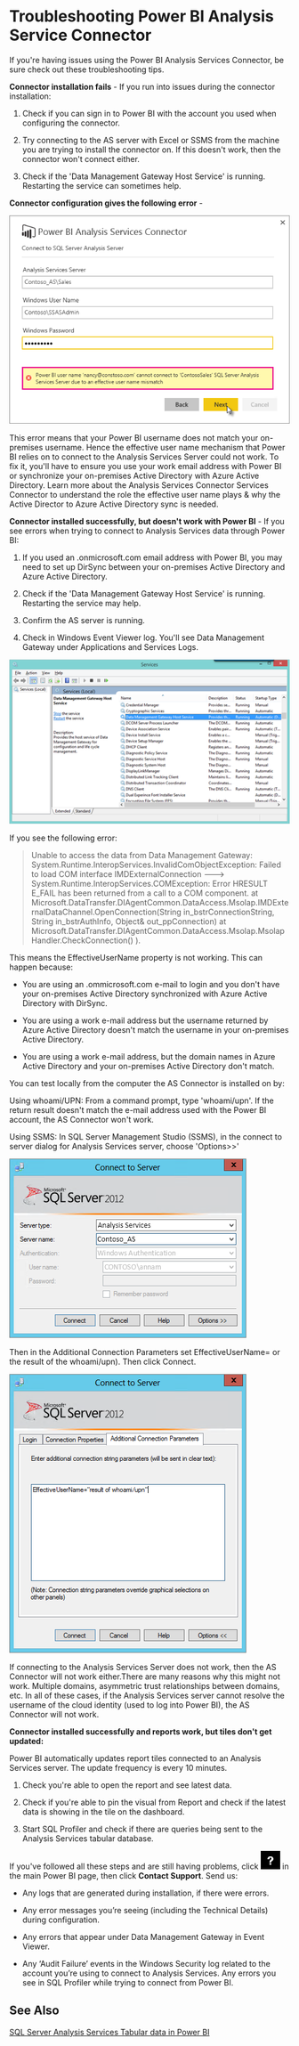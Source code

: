 ﻿<properties 
   pageTitle="Troubleshooting Power BI Analysis Service Connector"
   description="Troubleshooting Power BI Analysis Service Connector"
   services="powerbi" 
   documentationCenter="" 
   authors="guyinacube" 
   manager="mblythe" 
   editor=""
   tags=""/>
 
<tags
   ms.service="powerbi"
   ms.devlang="NA"
   ms.topic="article"
   ms.tgt_pltfrm="NA"
   ms.workload="powerbi"
   ms.date="11/06/2015"
   ms.author="asaxton"/>
# Troubleshooting Power BI Analysis Service Connector

If you're having issues using the Power BI Analysis Services Connector, be sure check out these troubleshooting tips.

 **Connector installation fails** - If you run into issues during the connector installation:

1. Check if you can sign in to Power BI with the account you used when configuring the connector.

2. Try connecting to the AS server with Excel or SSMS from the machine you are trying to install the connector on. If this doesn't work, then the connector won't connect either.

3. Check if the 'Data Management Gateway Host Service' is running. Restarting the service can sometimes help.

**Connector configuration gives the following error** -

![](media/powerbi-admin-troubleshoot-analysis-service-connector/TShoot_ASConnector_Error.png)

This error means that your Power BI username does not match your on-premises username. Hence the effective user name mechanism that Power BI relies on to connect to the Analysis Services Server could not work. To fix it, you'll have to ensure you use your work email address with Power BI or synchronize your on-premises Active Directory with Azure Active Directory. Learn more about the Analysis Services Connector Services Connector to understand the role the effective user name plays & why the Active Director to Azure Active Directory sync is needed.

**Connector installed successfully, but doesn't work with Power BI** - If you see errors when trying to connect to Analysis Services data through Power BI:

1. If you used an .onmicrosoft.com email address with Power BI, you may need to set up DirSync between your on-premises Active Directory and Azure Active Directory.

2. Check if the 'Data Management Gateway Host Service' is running. Restarting the service may help.

3. Confirm the AS server is running.

4. Check in Windows Event Viewer log. You'll see Data Management Gateway under Applications and Services Logs.

![](media/powerbi-admin-troubleshoot-analysis-service-connector/ASConnector_DMGInServices.png)

If you see the following error:
> Unable to access the data from Data Management Gateway:
> System.Runtime.InteropServices.InvalidComObjectException: Failed to load COM interface IMDExternalConnection ---\> System.Runtime.InteropServices.COMException: Error HRESULT E\_FAIL has been returned from a call to a COM component. at Microsoft.DataTransfer.DIAgentCommon.DataAccess.Msolap.IMDExternalDataChannel.OpenConnection(String in\_bstrConnectionString, String in\_bstrAuthInfo, Object& out\_ppConnection) at Microsoft.DataTransfer.DIAgentCommon.DataAccess.Msolap.MsolapHandler.CheckConnection() ).

This means the EffectiveUserName property is not working. This can happen because:

-   You are using an .ommicrosoft.com e-mail to login and you don't have your on-premises Active Directory synchronized with Azure Active Directory with DirSync.

-   You are using a work e-mail address but the username returned by Azure Active Directory doesn't match the username in your on-premises Active Directory.

-   You are using a work e-mail address, but the domain names in Azure Active Directory and your on-premises Active Directory don't match.

You can test locally from the computer the AS Connector is installed on by:

Using whoami/UPN: From a command prompt, type 'whoami/upn'. If the return result doesn't match the e-mail address used with the Power BI account, the AS Connector won't work.

Using SSMS: In SQL Server Management Studio (SSMS), in the connect to server dialog for Analysis Services server, choose 'Options\>\>'

![](media/powerbi-admin-troubleshoot-analysis-service-connector/TShootASConnector_SSMSConnect.png)

Then in the Additional Connection Parameters set EffectiveUserName= or the result of the whoami/upn). Then click Connect.

![](media/powerbi-admin-troubleshoot-analysis-service-connector/TShootASConnector_SSMSAddParameters.png)

If connecting to the Analysis Services Server does not work, then the AS Connector will not work either.There are many reasons why this might not work. Multiple domains, asymmetric trust relationships between domains, etc. In all of these cases, if the Analysis Services server cannot resolve the username of the cloud identity (used to log into Power BI), the AS Connector will not work.

**Connector installed successfully and reports work, but tiles don't get updated:**

Power BI automatically updates report tiles connected to an Analysis Services server. The update frequency is every 10 minutes.

1. Check you're able to open the report and see latest data.

2. Check if you're able to pin the visual from Report and check if the latest data is showing in the tile on the dashboard.

3. Start SQL Profiler and check if there are queries being sent to the Analysis Services tabular database.

If you've followed all these steps and are still having problems, click ![](media/powerbi-admin-troubleshoot-analysis-service-connector/PBI_Support.png) in the main Power BI page, then click **Contact Support**. Send us:

-   Any logs that are generated during installation, if there were errors.

-   Any error messages you’re seeing (including the Technical Details) during configuration.

-   Any errors that appear under Data Management Gateway in Event Viewer.

-   Any ‘Audit Failure’ events in the Windows Security log related to the account you’re using to connect to Analysis Services. Any errors you see in SQL Profiler while trying to connect from Power BI.

## See Also  

[SQL Server Analysis Services Tabular data in Power BI](powerbi-sql-server-analysis-services-tabular-data.md)  